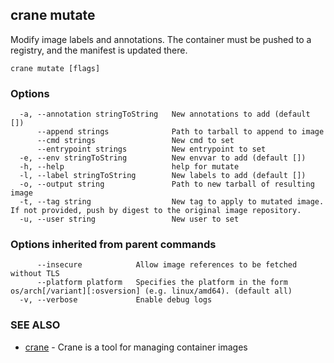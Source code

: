 ## crane mutate

Modify image labels and annotations. The container must be pushed to a registry, and the manifest is updated there.

```
crane mutate [flags]
```

### Options

```
  -a, --annotation stringToString   New annotations to add (default [])
      --append strings              Path to tarball to append to image
      --cmd strings                 New cmd to set
      --entrypoint strings          New entrypoint to set
  -e, --env stringToString          New envvar to add (default [])
  -h, --help                        help for mutate
  -l, --label stringToString        New labels to add (default [])
  -o, --output string               Path to new tarball of resulting image
  -t, --tag string                  New tag to apply to mutated image. If not provided, push by digest to the original image repository.
  -u, --user string                 New user to set
```

### Options inherited from parent commands

```
      --insecure            Allow image references to be fetched without TLS
      --platform platform   Specifies the platform in the form os/arch[/variant][:osversion] (e.g. linux/amd64). (default all)
  -v, --verbose             Enable debug logs
```

### SEE ALSO

* [crane](crane.md)	 - Crane is a tool for managing container images

